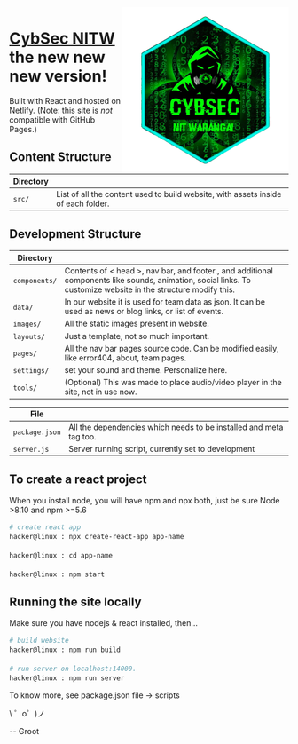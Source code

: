 <img align="right" alt="GIF" src="./src/images/favicon.png" alt="CybSec NITW" width="300" />

# [CybSec NITW](https://cybsec.in) the new new new version!

Built with React and hosted on Netlify. (Note: this site is _not_ compatible with GitHub Pages.)

## Content Structure

| Directory |  |
| --- | --- |
| ````src/```` | List of all the content used to build website, with assets inside of each folder. |

## Development Structure

| Directory |  |
| --- | --- |
| ````components/```` | Contents of < head >, nav bar, and footer., and additional components like sounds, animation, social links. To customize website in the structure modify this. |
| ````data/```` | In our website it is used for team data as json. It can be used as news or blog links, or list of events. |
| ````images/```` | All the static images present in website. |
| ````layouts/```` | Just a template, not so much important. |
| ````pages/```` |  All the nav bar pages source code. Can be modified easily, like error404, about, team pages. |
| ````settings/```` | set your sound and theme. Personalize here. |
| ````tools/```` | (Optional) This was made to place audio/video player in the site, not in use now. |


| File |  |
| --- | --- |
| ````package.json```` | All the dependencies which needs to be installed and meta tag too. |
| ````server.js```` | Server running script, currently set to development |

## To create a react project

When you install node, you will have npm and npx both, just be sure Node >8.10 and npm >=5.6

````bash
# create react app
hacker@linux : npx create-react-app app-name

hacker@linux : cd app-name

hacker@linux : npm start

````

## Running the site locally

Make sure you have nodejs & react installed, then...

````bash
# build website
hacker@linux : npm run build

# run server on localhost:14000. 
hacker@linux : npm run server
````

To know more, see package.json file -> scripts

\ ゜o゜)ノ

-- Groot


